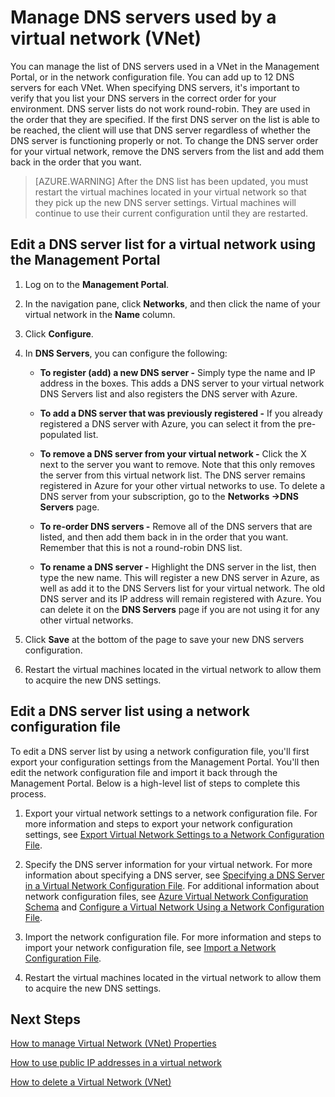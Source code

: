 <properties 
   pageTitle="Manage DNS servers used by a virtual network (VNet)"
   description="Learn how to add and remove DNS servers in a virtual network (vnet)"
   services="virtual-network"
   documentationCenter="na"
   authors="telmosampaio"
   manager="carmonm"
   editor="tysonn" />
<tags
	ms.service="virtual-network"
	ms.date="12/11/2015"
	wacn.date=""/>

# Manage DNS servers used by a virtual network (VNet)

You can manage the list of DNS servers used in a VNet in the Management Portal, or in the network configuration file. You can add up to 12 DNS servers for each VNet. When specifying DNS servers, it's important to verify that you list your DNS servers in the correct order for your environment. DNS server lists do not work round-robin. They are used in the order that they are specified. If the first DNS server on the list is able to be reached, the client will use that DNS server regardless of whether the DNS server is functioning properly or not. To change the DNS server order for your virtual network, remove the DNS servers from the list and add them back in the order that you want.

>[AZURE.WARNING] After the DNS list has been updated, you must restart the virtual machines located in your virtual network so that they pick up the new DNS server settings. Virtual machines will continue to use their current configuration until they are restarted.

## Edit a DNS server list for a virtual network using the Management Portal

1. Log on to the **Management Portal**.

1. In the navigation pane, click **Networks**, and then click the name of your virtual network in the **Name** column.

1. Click **Configure**.

1. In **DNS Servers**, you can configure the following:

	- **To register (add) a new DNS server -** Simply type the name and IP address in the boxes. This adds a DNS server to your virtual network DNS Servers list and also registers the DNS server with Azure.

	- **To add a DNS server that was previously registered -** If you already registered a DNS server with Azure, you can select it from the pre-populated list.

	- **To remove a DNS server from your virtual network -** Click the X next to the server you want to remove. Note that this only removes the server from this virtual network list. The DNS server remains registered in Azure for your other virtual networks to use. To delete a DNS server from your subscription, go to the **Networks ->DNS Servers** page.

	- **To re-order DNS servers -** Remove all of the DNS servers that are listed, and then add them back in in the order that you want. Remember that this is not a round-robin DNS list.

	- **To rename a DNS server -** Highlight the DNS server in the list, then type the new name. This will register a new DNS server in Azure, as well as add it to the DNS Servers list for your virtual network. The old DNS server and its IP address will remain registered with Azure. You can delete it on the **DNS Servers** page if you are not using it for any other virtual networks.

1. Click **Save** at the bottom of the page to save your new DNS servers configuration.

1. Restart the virtual machines located in the virtual network to allow them to acquire the new DNS settings.

## Edit a DNS server list using a network configuration file

To edit a DNS server list by using a network configuration file, you'll first export your configuration settings from the Management Portal. You'll then edit the network configuration file and import it back through the Management Portal. Below is a high-level list of steps to complete this process.

1. Export your virtual network settings to a network configuration file. For more information and steps to export your network configuration settings, see [Export Virtual Network Settings to a Network Configuration File](/documentation/articles/virtual-networks-using-network-configuration-file).

1. Specify the DNS server information for your virtual network. For more information about specifying a DNS server, see [Specifying a DNS Server in a Virtual Network Configuration File](/documentation/articles/virtual-networks-specifying-a-dns-settings-in-a-virtual-network-configuration-file). For additional information about network configuration files, see [Azure Virtual Network Configuration Schema](https://msdn.microsoft.com/zh-cn/library/azure/jj157100.aspx) and [Configure a Virtual Network Using a Network Configuration File](/documentation/articles/virtual-networks-using-network-configuration-file).

1. Import the network configuration file. For more information and steps to import your network configuration file, see [Import a Network Configuration File](/documentation/articles/virtual-networks-using-network-configuration-file).

1. Restart the virtual machines located in the virtual network to allow them to acquire the new DNS settings.

## Next Steps

[How to manage Virtual Network (VNet) Properties](/documentation/articles/virtual-networks-settings)

[How to use public IP addresses in a virtual network](/documentation/articles/virtual-networks-public-ip-within-vnet)

[How to delete a Virtual Network (VNet)](/documentation/articles/virtual-networks-delete-vnet) 
